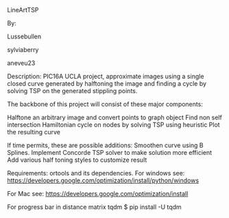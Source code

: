 LineArtTSP

By:

Lussebullen

sylviaberry

aneveu23

Description:
PIC16A UCLA project, approximate images using a single closed curve generated by halftoning the image and finding a cycle by solving TSP on the generated stippling points.

The backbone of this project will consist of these major components:

Halftone an arbitrary image and convert points to graph object
Find non self intersection Hamiltonian cycle on nodes by solving TSP using heuristic
Plot the resulting curve

If time permits, these are possible additions:
Smoothen curve using B Splines. 
Implement Concorde TSP solver to make solution more efficient
Add various half toning styles to customize result


Requirements:
ortools and its dependencies.
For windows see:
https://developers.google.com/optimization/install/python/windows

For Mac see:
https://developers.google.com/optimization/install

For progress bar in distance matrix tqdm
$ pip install -U tqdm
